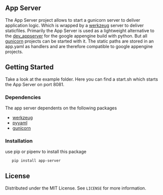 ## App Server
The App Server project allows to start a gunicorn server to deliver application logic. Which is wrapped by a [werkzeug](https://werkzeug.palletsprojects.com/) server to deliver staticfiles. 
Primarily the App Server is used as a lightweight alternative to the [dev_appserver](https://cloud.google.com/appengine/docs/standard/python3/testing-and-deploying-your-app?hl=de#local-dev-server) for the google appengine build with python. 
But all [gunicorn](https://gunicorn.org/) projects can be started with it. 
The static paths are stored in an app.yaml as handlers and are therefore compatible to google appengine projects.

## Getting Started
Take a look at the example folder. Here you can find a start.sh which starts the App Server on port 8081.

### Dependencies
The app server dependents on the following packages
* [werkzeug](https://werkzeug.palletsprojects.com/)
* [pyyaml](https://pyyaml.org/wiki/PyYAMLDocumentation)
* [gunicorn](https://gunicorn.org/)

### Installation
use pip or pipenv to install this package
 ```sh
    pip install app-server
   ```

## License

Distributed under the MIT License. See `LICENSE` for more information.
